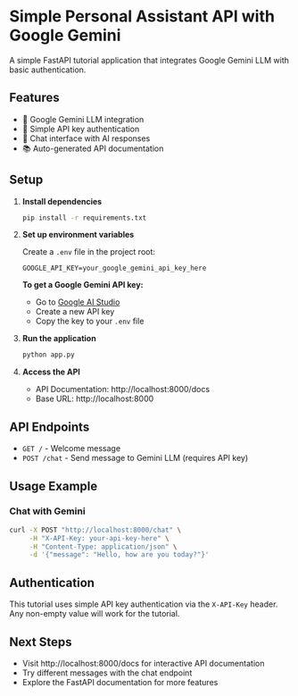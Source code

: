 # Simple Personal Assistant API with Google Gemini

A simple FastAPI tutorial application that integrates Google Gemini LLM with basic authentication.

## Features

- 🤖 Google Gemini LLM integration
- 🔐 Simple API key authentication
- 💬 Chat interface with AI responses
- 📚 Auto-generated API documentation

## Setup

1. **Install dependencies**
   ```bash
   pip install -r requirements.txt
   ```

2. **Set up environment variables**
   
   Create a `.env` file in the project root:
   ```env
   GOOGLE_API_KEY=your_google_gemini_api_key_here
   ```

   **To get a Google Gemini API key:**
   - Go to [Google AI Studio](https://makersuite.google.com/app/apikey)
   - Create a new API key
   - Copy the key to your `.env` file

3. **Run the application**
   ```bash
   python app.py
   ```

4. **Access the API**
   - API Documentation: http://localhost:8000/docs
   - Base URL: http://localhost:8000

## API Endpoints

- `GET /` - Welcome message
- `POST /chat` - Send message to Gemini LLM (requires API key)

## Usage Example

### Chat with Gemini
```bash
curl -X POST "http://localhost:8000/chat" \
     -H "X-API-Key: your-api-key-here" \
     -H "Content-Type: application/json" \
     -d '{"message": "Hello, how are you today?"}'
```

## Authentication

This tutorial uses simple API key authentication via the `X-API-Key` header. Any non-empty value will work for the tutorial.

## Next Steps

- Visit http://localhost:8000/docs for interactive API documentation
- Try different messages with the chat endpoint
- Explore the FastAPI documentation for more features 